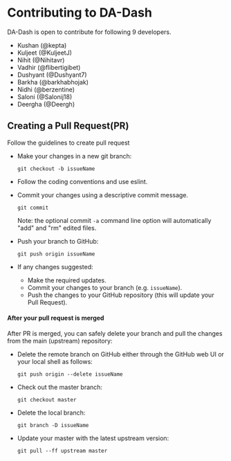 # Contributing to DA-Dash
DA-Dash is open to contribute for following 9 developers.
- Kushan (@kepta)
- Kuljeet (@KuljeetJ)
- Nihit (@Nihitavr)
- Vadhir (@flibertigibet)
- Dushyant (@Dushyant7)
- Barkha (@barkhabhojak)
- Nidhi (@berzentine)
- Saloni (@Salonij18)
- Deergha (@Deergh)

## Creating a Pull Request(PR)
Follow the guidelines to create pull request

- Make your changes in a new git branch:

     ```shell
     git checkout -b issueName
     ```

- Follow the coding conventions and use eslint.
- Commit your changes using a descriptive commit message.

     ```shell
     git commit
     ```
  Note: the optional commit `-a` command line option will automatically "add" and "rm" edited files.

- Push your branch to GitHub:

    ```shell
    git push origin issueName
    ```

- If any changes suggested:
  - Make the required updates.
  - Commit your changes to your branch (e.g. `issueName`).
  - Push the changes to your GitHub repository (this will update your Pull Request).


#### After your pull request is merged

After PR is merged, you can safely delete your branch and pull the changes
from the main (upstream) repository:

- Delete the remote branch on GitHub either through the GitHub web UI or your local shell as follows:

    ```shell
    git push origin --delete issueName
    ```

- Check out the master branch:

    ```shell
    git checkout master
    ```

- Delete the local branch:

    ```shell
    git branch -D issueName
    ```

- Update your master with the latest upstream version:

    ```shell
    git pull --ff upstream master
    ```
